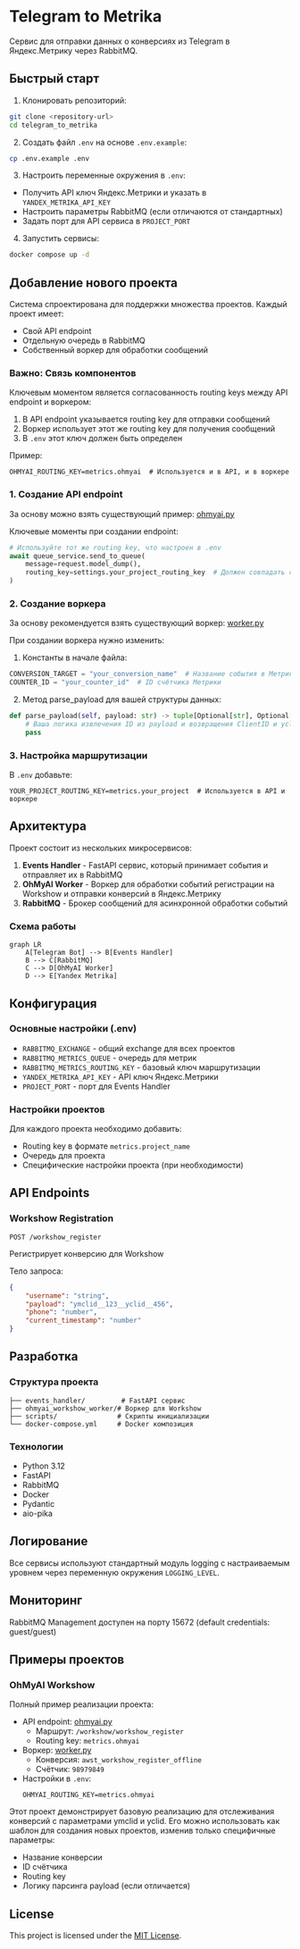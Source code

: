 # Telegram to Metrika

Сервис для отправки данных о конверсиях из Telegram в Яндекс.Метрику через RabbitMQ.

## Быстрый старт

1. Клонировать репозиторий:
```bash
git clone <repository-url>
cd telegram_to_metrika
```

2. Создать файл `.env` на основе `.env.example`:
```bash
cp .env.example .env
```

3. Настроить переменные окружения в `.env`:
- Получить API ключ Яндекс.Метрики и указать в `YANDEX_METRIKA_API_KEY`
- Настроить параметры RabbitMQ (если отличаются от стандартных)
- Задать порт для API сервиса в `PROJECT_PORT`

4. Запустить сервисы:
```bash
docker compose up -d
```

## Добавление нового проекта

Система спроектирована для поддержки множества проектов. Каждый проект имеет:
- Свой API endpoint
- Отдельную очередь в RabbitMQ
- Собственный воркер для обработки сообщений

### Важно: Связь компонентов

Ключевым моментом является согласованность routing keys между API endpoint и воркером:
1. В API endpoint указывается routing key для отправки сообщений
2. Воркер использует этот же routing key для получения сообщений
3. В `.env` этот ключ должен быть определен

Пример:
```env
OHMYAI_ROUTING_KEY=metrics.ohmyai  # Используется и в API, и в воркере
```

### 1. Создание API endpoint

За основу можно взять существующий пример: [ohmyai.py](events_handler/api/v1/ohmyai.py)

Ключевые моменты при создании endpoint:
```python
# Используйте тот же routing key, что настроен в .env
await queue_service.send_to_queue(
    message=request.model_dump(),
    routing_key=settings.your_project_routing_key  # Должен совпадать с воркером
)
```

### 2. Создание воркера

За основу рекомендуется взять существующий воркер: [worker.py](ohmyai_workshow_worker/worker.py)

При создании воркера нужно изменить:
1. Константы в начале файла:
```python
CONVERSION_TARGET = "your_conversion_name"  # Название события в Метрике
COUNTER_ID = "your_counter_id"  # ID счётчика Метрики
```

2. Метод parse_payload для вашей структуры данных:
```python
def parse_payload(self, payload: str) -> tuple[Optional[str], Optional[str]]:
    # Ваша логика извлечения ID из payload и возвращения ClientID и yclid
    pass
```

### 3. Настройка маршрутизации

В `.env` добавьте:
```env
YOUR_PROJECT_ROUTING_KEY=metrics.your_project  # Используется в API и воркере
```

## Архитектура

Проект состоит из нескольких микросервисов:

1. **Events Handler** - FastAPI сервис, который принимает события и отправляет их в RabbitMQ
2. **OhMyAI Worker** - Воркер для обработки событий регистрации на Workshow и отправки конверсий в Яндекс.Метрику
3. **RabbitMQ** - Брокер сообщений для асинхронной обработки событий

### Схема работы

```mermaid
graph LR
    A[Telegram Bot] --> B[Events Handler]
    B --> C[RabbitMQ]
    C --> D[OhMyAI Worker]
    D --> E[Yandex Metrika]
```

## Конфигурация

### Основные настройки (.env)

- `RABBITMQ_EXCHANGE` - общий exchange для всех проектов
- `RABBITMQ_METRICS_QUEUE` - очередь для метрик
- `RABBITMQ_METRICS_ROUTING_KEY` - базовый ключ маршрутизации
- `YANDEX_METRIKA_API_KEY` - API ключ Яндекс.Метрики
- `PROJECT_PORT` - порт для Events Handler

### Настройки проектов

Для каждого проекта необходимо добавить:
- Routing key в формате `metrics.project_name`
- Очередь для проекта
- Специфические настройки проекта (при необходимости)

## API Endpoints

### Workshow Registration

```http
POST /workshow_register
```

Регистрирует конверсию для Workshow

Тело запроса:
```json
{
    "username": "string",
    "payload": "ymclid__123__yclid__456",
    "phone": "number",
    "current_timestamp": "number"
}
```

## Разработка

### Структура проекта
```
├── events_handler/         # FastAPI сервис
├── ohmyai_workshow_worker/# Воркер для Workshow
├── scripts/               # Скрипты инициализации
└── docker-compose.yml     # Docker композиция
```

### Технологии
- Python 3.12
- FastAPI
- RabbitMQ
- Docker
- Pydantic
- aio-pika

## Логирование

Все сервисы используют стандартный модуль logging с настраиваемым уровнем через переменную окружения `LOGGING_LEVEL`.

## Мониторинг

RabbitMQ Management доступен на порту 15672 (default credentials: guest/guest) 

## Примеры проектов

### OhMyAI Workshow

Полный пример реализации проекта:
- API endpoint: [ohmyai.py](events_handler/api/v1/ohmyai.py)
  - Маршрут: `/workshow/workshow_register`
  - Routing key: `metrics.ohmyai`
- Воркер: [worker.py](ohmyai_workshow_worker/worker.py)
  - Конверсия: `awst_workshow_register_offline`
  - Счётчик: `98979849`
- Настройки в `.env`:
  ```env
  OHMYAI_ROUTING_KEY=metrics.ohmyai
  ```

Этот проект демонстрирует базовую реализацию для отслеживания конверсий с параметрами ymclid и yclid. Его можно использовать как шаблон для создания новых проектов, изменив только специфичные параметры:
- Название конверсии
- ID счётчика
- Routing key
- Логику парсинга payload (если отличается) 

## License

This project is licensed under the [MIT License](LICENSE).

